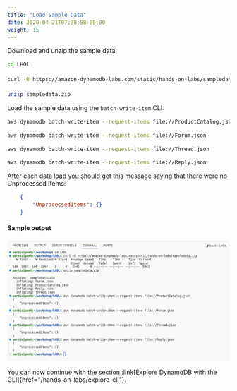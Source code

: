 ```yaml
---
title: "Load Sample Data"
date: 2020-04-21T07:38:58-05:00
weight: 15
---
```


Download and unzip the sample data:

```bash
cd LHOL

curl -O https://amazon-dynamodb-labs.com/static/hands-on-labs/sampledata.zip

unzip sampledata.zip
```

Load the sample data using the `batch-write-item` CLI:

```bash
aws dynamodb batch-write-item --request-items file://ProductCatalog.json
```

```bash
aws dynamodb batch-write-item --request-items file://Forum.json
```

```bash
aws dynamodb batch-write-item --request-items file://Thread.json
```

```bash
aws dynamodb batch-write-item --request-items file://Reply.json
```

After each data load you should get this message saying that there were no Unprocessed Items:

```json
    {
        "UnprocessedItems": {}
    }
```

#### Sample output
![Processed Items](/static/images/hands-on-labs/load-sample-data.png)

You can now continue with the section :link[Explore DynamoDB with the CLI]{href="/hands-on-labs/explore-cli"}.  